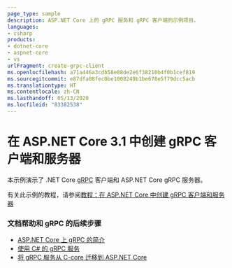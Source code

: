 ```yaml
---
page_type: sample
description: ASP.NET Core 上的 gRPC 服务和 gRPC 客户端的示例项目。
languages:
- csharp
products:
- dotnet-core
- aspnet-core
- vs
urlFragment: create-grpc-client
ms.openlocfilehash: a71a446a3cdb58e08de2e6f38210b4f0b1cef819
ms.sourcegitcommit: e87dfa08fec0be1008249b1be678e5f79dcc5acb
ms.translationtype: HT
ms.contentlocale: zh-CN
ms.lasthandoff: 05/13/2020
ms.locfileid: "83382538"
---
```

# <a name="create-a-grpc-client-and-server-in-aspnet-core-31"></a>在 ASP.NET Core 3.1 中创建 gRPC 客户端和服务器

本示例演示了 .NET Core [gRPC](https://grpc.io/docs/guides/) 客户端和 ASP.NET Core gRPC 服务器。

有关此示例的教程，请参阅[教程：在 ASP.NET Core 中创建 gRPC 客户端和服务器](https://docs.microsoft.com/aspnet/core/tutorials/grpc/grpc-start?view=aspnetcore-3.1&tabs=visual-studio)

### <a name="docs-help--next-steps-for-grpc"></a>文档帮助和 gRPC 的后续步骤

* [ASP.NET Core 上 gRPC 的简介](https://docs.microsoft.com/aspnet/core/grpc/)
* [使用 C# 的 gRPC 服务](https://docs.microsoft.com/aspnet/core/grpc/basics/)
* [将 gRPC 服务从 C-core 迁移到 ASP.NET Core](https://docs.microsoft.com/aspnet/core/grpc/migration/)